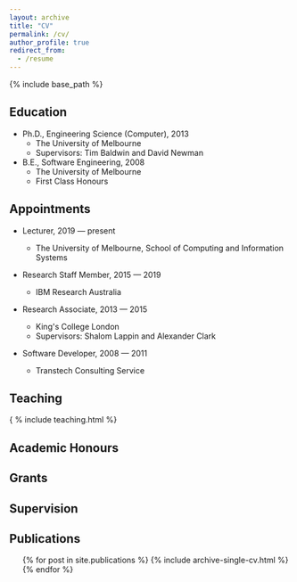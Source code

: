 ```yaml
---
layout: archive
title: "CV"
permalink: /cv/
author_profile: true
redirect_from:
  - /resume
---
```


{% include base_path %}

## Education

* Ph.D., Engineering Science (Computer), 2013
  * The University of Melbourne
  * Supervisors: Tim Baldwin and David Newman
* B.E., Software Engineering, 2008
  * The University of Melbourne
  * First Class Honours
  
## Appointments

* Lecturer, 2019 &mdash; present
  * The University of Melbourne, School of Computing and Information Systems

* Research Staff Member, 2015 &mdash; 2019
  * IBM Research Australia
  
* Research Associate, 2013 &mdash; 2015
  * King's College London
  * Supervisors: Shalom Lappin and Alexander Clark
  
* Software Developer, 2008 &mdash; 2011
  * Transtech Consulting Service
 
  

  
## Teaching

{ % include teaching.html %}
  
## Academic Honours 

## Grants

## Supervision

## Publications

  <ul>{% for post in site.publications %}
    {% include archive-single-cv.html %}
  {% endfor %}</ul>
  
